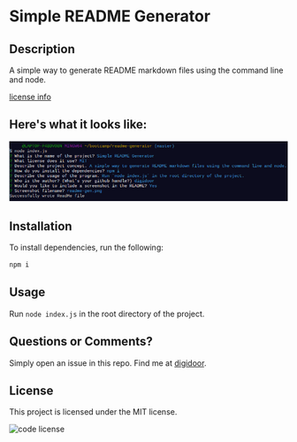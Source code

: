# Simple README Generator
## Description
A simple way to generate README markdown files using the command line and node.

[license info](#license)

## Here's what it looks like:
![screenshot](readme-gen.png?raw=true "demo")

## Installation
To install dependencies, run the following:
```bash
npm i
```
## Usage
Run `node index.js` in the root directory of the project.
## Questions or Comments?
Simply open an issue in this repo.
Find me at [digidoor](https://github.com/digidoor/).
## License

This project is licensed under the MIT license.

![code license](https://img.shields.io/badge/license-MIT-blue.svg)
